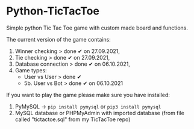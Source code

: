 # Python-TicTacToe
Simple python Tic Tac Toe game with custom made board and functions.

The current version of the game contains:
1. Winner checking > done ✔ on 27.09.2021,
2. Tie checking > done ✔ on 27.09.2021,
3. Database connection > done ✔ on 06.10.2021,
5. Game types:
    - User vs User > done ✔
    - 5b. User vs Bot > done ✔ on 06.10.2021

If you want to play the game please make sure you have installed:
1. PyMySQL -> `pip install pymysql` or `pip3 install pymysql`
2. MySQL database or PHPMyAdmin with imported database (from file called "tictactoe.sql" from my TicTacToe repo) 
